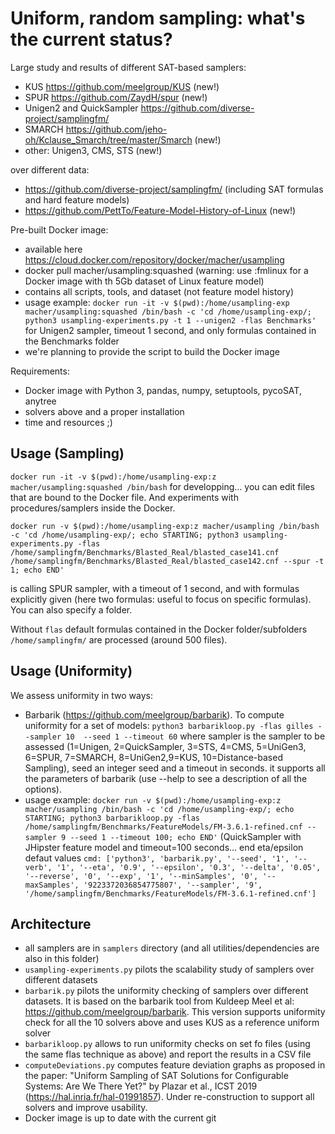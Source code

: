 # Uniform, random sampling: what's the current status?

 Large study and results of different SAT-based samplers:
 * KUS https://github.com/meelgroup/KUS (new!)
 * SPUR https://github.com/ZaydH/spur (new!) 
 * Unigen2 and QuickSampler https://github.com/diverse-project/samplingfm/
 * SMARCH https://github.com/jeho-oh/Kclause_Smarch/tree/master/Smarch (new!)
 * other: Unigen3, CMS, STS (new!)
 
 over different data:
 * https://github.com/diverse-project/samplingfm/ (including SAT formulas and hard feature models)
 * https://github.com/PettTo/Feature-Model-History-of-Linux (new!)

Pre-built Docker image: 
 * available here https://cloud.docker.com/repository/docker/macher/usampling
 * docker pull macher/usampling:squashed (warning: use :fmlinux for a Docker image with th 5Gb dataset of Linux feature model)
 * contains all scripts, tools, and dataset (not feature model history)
 * usage example: `docker run -it -v $(pwd):/home/usampling-exp macher/usampling:squashed /bin/bash -c 'cd /home/usampling-exp/; python3 usampling-experiments.py -t 1 --unigen2 -flas Benchmarks'` for Unigen2 sampler, timeout 1 second, and only formulas contained in the Benchmarks folder
 * we're planning to provide the script to build the Docker image
 
 Requirements:
  * Docker image with Python 3, pandas, numpy, setuptools, pycoSAT, anytree 
  * solvers above and a proper installation 
  * time and resources ;) 

## Usage (Sampling)

`docker run -it -v $(pwd):/home/usampling-exp:z macher/usampling:squashed /bin/bash`
for developping... you can edit files that are bound to the Docker file. And experiments with procedures/samplers inside the Docker. 

`docker run -v $(pwd):/home/usampling-exp:z macher/usampling /bin/bash -c 'cd /home/usampling-exp/; echo STARTING; python3 usampling-experiments.py -flas /home/samplingfm/Benchmarks/Blasted_Real/blasted_case141.cnf /home/samplingfm/Benchmarks/Blasted_Real/blasted_case142.cnf --spur -t 1; echo END'`

is calling SPUR sampler, with a timeout of 1 second, and with formulas explicitly given (here two formulas: useful to focus on specific formulas). 
You can also specify a folder.

Without `flas` default formulas contained in the Docker folder/subfolders `/home/samplingfm/` are processed (around 500 files).

## Usage (Uniformity)

We assess uniformity in two ways:

 * Barbarik (https://github.com/meelgroup/barbarik).  To compute uniformity for a set of models: `python3 barbarikloop.py -flas gilles --sampler 10  --seed 1 --timeout 60` where sampler is the sampler to be assessed (1=Unigen, 2=QuickSampler, 3=STS, 4=CMS, 5=UniGen3, 6=SPUR, 7=SMARCH, 8=UniGen2,9=KUS, 10=Distance-based Sampling), seed an integer seed and a timeout in seconds. it supports all the parameters of barbarik (use --help to see a description of all the options).   
 * usage example: `docker run -v $(pwd):/home/usampling-exp:z macher/usampling /bin/bash -c 'cd /home/usampling-exp/; echo STARTING; python3 barbarikloop.py -flas /home/samplingfm/Benchmarks/FeatureModels/FM-3.6.1-refined.cnf --sampler 9 --seed 1 --timeout 100; echo END'` (QuickSampler with JHipster feature model and timeout=100 seconds... end eta/epsilon defaut values `cmd: ['python3', 'barbarik.py', '--seed', '1', '--verb', '1', '--eta', '0.9', '--epsilon', '0.3', '--delta', '0.05', '--reverse', '0', '--exp', '1', '--minSamples', '0', '--maxSamples', '9223372036854775807', '--sampler', '9', '/home/samplingfm/Benchmarks/FeatureModels/FM-3.6.1-refined.cnf']` 

## Architecture

 * all samplers are in `samplers` directory (and all utilities/dependencies are also in this folder)
 * `usampling-experiments.py` pilots the scalability study of samplers over different datasets 
 * `barbarik.py` pilots the uniformity checking of samplers over different datasets. It is based on the barbarik tool from Kuldeep Meel et al: https://github.com/meelgroup/barbarik. This version supports uniformity check for all the 10 solvers above and uses KUS as a reference uniform solver
 * `barbarikloop.py` allows to run uniformity checks on set fo files (using the same flas technique as above) and report the results in a CSV file
 * `computeDeviations.py` computes feature deviation graphs as proposed in the paper: "Uniform Sampling of SAT Solutions for Configurable Systems: Are We There Yet?" by Plazar et al., ICST 2019 (https://hal.inria.fr/hal-01991857). Under re-construction to support all solvers and improve usability.    
 * Docker image is up to date with the current git

